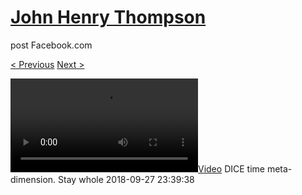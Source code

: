 # [John Henry Thompson](../README.md)
post Facebook.com

[< Previous](2018-09-28-6.md) [Next >](2018-09-27-2.md)

[![](../media/2018-09-27/DICE-time-meta-dimension-Stay-whole.mp4)](../README.md)
DICE time meta-dimension. Stay whole
2018-09-27 23:39:38